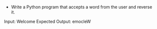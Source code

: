 * Write a Python program that accepts a word from the user and reverse it.

Input: Welcome
Expected Output: emocleW
